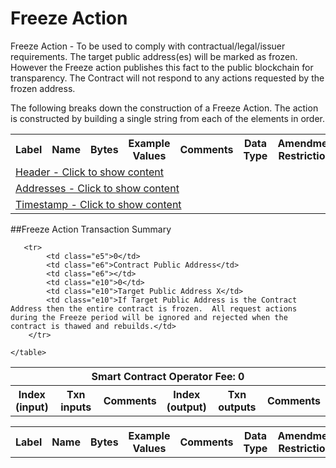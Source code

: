 


# Freeze Action

Freeze Action -  To be used to comply with contractual/legal/issuer requirements.  The target public address(es) will be marked as frozen.  However the Freeze action publishes this fact to the public blockchain for transparency. The Contract will not respond to any actions requested by the frozen address.

The following breaks down the construction of a Freeze Action. The action is constructed by building a single string from each of the elements in order.

<div class="ritz grid-container" dir="ltr">
    <table class="waffle" cellspacing="0" cellpadding="0" table-layout=fixed width=100%>
         <tr style='height:19px;'>
            <th style="width:9%" class="s0">Label</th>
            <th style="width:9%" class="s1">Name</th>
            <th style="width:2%" class="s1">Bytes</th>
            <th style="width:25%" class="s1">Example Values</th>
            <th style="width:36%" class="s1">Comments</th>
            <th style="width:5%" class="s1">Data Type</th>
            <th class="s1">Amendment Restrictions</th>
        </tr>
        <tr>
            <td class="e5" colspan="7">
                <a href="javascript:;" data-popover="type-Header">
                   Header - Click to show content
                </a>
             </td>
        </tr>
        <tr>
            <td class="e5" colspan="7">
                <a href="javascript:;" data-popover="type-PublicKeyHash">
                   Addresses - Click to show content
                </a>
            </td>
        </tr>
        <tr>
            <td class="e5" colspan="7">
                <a href="javascript:;" data-popover="type-Timestamp">
                   Timestamp - Click to show content
                </a>
            </td>
        </tr>
    </table>
</div>

##Freeze Action Transaction Summary

<div class="ritz grid-container" dir="ltr">
    <table class="waffle" cellspacing="0" cellpadding="0" table-layout=fixed width=100%>
         <tr style='height:19px;'>
            <th class="s0" colspan="6">Smart Contract Operator Fee: 0</th>
       </tr>
         <tr style='height:19px;'>
            <th style="width:10%" class="s0">Index (input)</th>
            <th style="width:20%" class="s1">Txn inputs</th>
            <th style="width:20%" class="s1">Comments</th>
            <th style="width:10%" class="s1">Index (output)</th>
            <th style="width:20%" class="s1">Txn outputs</th>
            <th class="s1">Comments</th>
       </tr>


       <tr>
            <td class="e5">0</td>
            <td class="e6">Contract Public Address</td>
            <td class="e6"></td>
            <td class="e10">0</td>
            <td class="e10">Target Public Address X</td>
            <td class="e10">If Target Public Address is the Contract Address then the entire contract is frozen.  All request actions during the Freeze period will be ignored and rejected when the contract is thawed and rebuilds.</td>
        </tr>

    </table>
</div>



<div class="ui modal" id="type-Header">
    <i class="close icon"></i>
    <div class="content docs-content">
        <table class="ui table">
            <tr style='height:19px;'>
                <th style="width:5%" class="s1">Label</th>
                <th style="width:9%" class="s1">Name</th>
                <th style="width:3%" class="s1">Bytes</th>
                <th style="width:33%" class="s1">Example Values</th>
                <th style="width:26%" class="s1">Comments</th>
                <th style="width:5%" class="s1">Data Type</th>
                <th class="s2">Amendment Restrictions</th>
            </tr>
        </table>
    </div>
</div>


